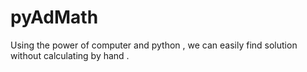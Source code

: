 # pyAdMath
Using the power of computer and python , we can easily find solution without calculating by hand . 
